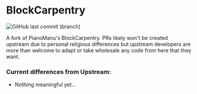 # BlockCarpentry 
![GitHub last commit (branch)](https://img.shields.io/github/last-commit/Flatgub/blockcarpentry/dev?label=last%20dev%20commit)

A fork of PianoManu's BlockCarpentry. PRs likely won't be created upstream due to personal religious differences but 
upstream developers are more than welcome to adapt or take wholesale any code from here that they want.

### Current differences from Upstream:
* Nothing meaningful yet...
